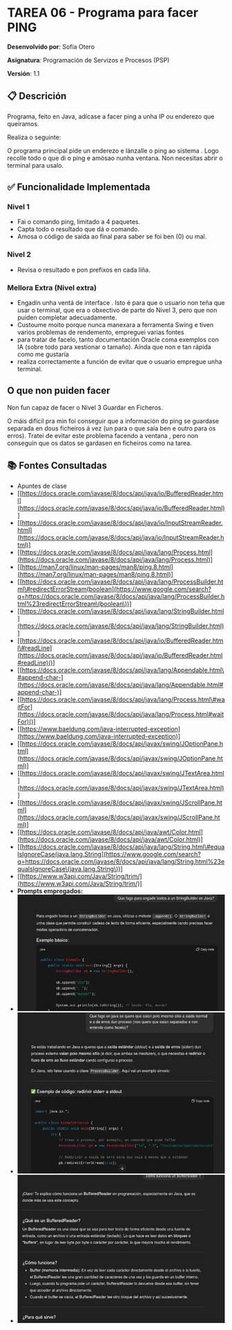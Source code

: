 # TAREA 06 - Programa para facer PING

**Desenvolvido por**: Sofía Otero

**Asignatura**: Programación de Servizos e Procesos (PSP)

**Versión**: 1.1



## 📋 Descrición

Programa, feito en Java, adícase a facer ping a unha IP ou enderezo que queiramos.

Realiza o seguinte: 

O programa principal pide un enderezo e lánzalle o ping ao sistema . Logo recolle todo o que di o ping e amósao nunha ventana. Non necesitas abrir o terminal para usalo.



## ✅ Funcionalidade Implementada

### Nivel 1 

* Fai o comando ping, limitado a 4 paquetes.
* Capta todo o resultado que dá o comando.
* Amosa o código de saída ao final para saber se foi ben (0) ou mal.

### Nivel 2 

* Revisa o resultado e pon prefixos en cada liña.

### Mellora Extra (Nivel extra)

* Engadín unha ventá de interface . Isto é para que o usuario non teña que usar o terminal, que era o obxectivo de parte do Nivel 3, pero que non puiden completar adecuadamente.
* Custoume moito porque nunca manexara a ferramenta Swing e tiven varios problemas de rendemento, empreguei varias fontes 
* para tratar de facelo, tanto documentación Oracle coma exemplos con IA (sobre todo para xestionar o tamaño). Aínda que non e tan rápida como me gustaría
* realiza correctamente a función de evitar que o usuario empregue unha terminal.



## O que non puiden facer 

Non fun capaz de facer o Nivel 3 Guardar en Ficheros.

O máis difícil pra min foi conseguir que a información do ping se guardase separada en dous ficheiros á vez (un para o que saía ben e outro para os erros).
Tratei de evitar este problema facendo a ventana , pero non conseguín que os datos se gardasen en ficheiros como na tarea.



## 📚 Fontes Consultadas

* Apuntes de clase
* [[https://docs.oracle.com/javase/8/docs/api/java/io/BufferedReader.html](https://docs.oracle.com/javase/8/docs/api/java/io/BufferedReader.html)]
* [[https://docs.oracle.com/javase/8/docs/api/java/io/InputStreamReader.html](https://docs.oracle.com/javase/8/docs/api/java/io/InputStreamReader.html)]
* [[https://docs.oracle.com/javase/8/docs/api/java/lang/Process.html](https://docs.oracle.com/javase/8/docs/api/java/lang/Process.html)]
* [[https://man7.org/linux/man-pages/man8/ping.8.html](https://man7.org/linux/man-pages/man8/ping.8.html)]
* [[https://docs.oracle.com/javase/8/docs/api/java/lang/ProcessBuilder.html\#redirectErrorStream(boolean](https://www.google.com/search?q=https://docs.oracle.com/javase/8/docs/api/java/lang/ProcessBuilder.html%23redirectErrorStream\(boolean\))]
* [[https://docs.oracle.com/javase/8/docs/api/java/lang/StringBuilder.html](https://docs.oracle.com/javase/8/docs/api/java/lang/StringBuilder.html)]
* [[https://docs.oracle.com/javase/8/docs/api/java/io/BufferedReader.html\#readLine](https://docs.oracle.com/javase/8/docs/api/java/io/BufferedReader.html#readLine)()]
* [[https://docs.oracle.com/javase/8/docs/api/java/lang/Appendable.html\#append-char-](https://docs.oracle.com/javase/8/docs/api/java/lang/Appendable.html#append-char-)]
* [[https://docs.oracle.com/javase/8/docs/api/java/lang/Process.html\#waitFor](https://docs.oracle.com/javase/8/docs/api/java/lang/Process.html#waitFor)()]
* [[https://www.baeldung.com/java-interrupted-exception](https://www.baeldung.com/java-interrupted-exception)]
* [[https://docs.oracle.com/javase/8/docs/api/javax/swing/JOptionPane.html](https://docs.oracle.com/javase/8/docs/api/javax/swing/JOptionPane.html)]
* [[https://docs.oracle.com/javase/8/docs/api/javax/swing/JTextArea.html](https://docs.oracle.com/javase/8/docs/api/javax/swing/JTextArea.html)]
* [[https://docs.oracle.com/javase/8/docs/api/javax/swing/JScrollPane.html](https://docs.oracle.com/javase/8/docs/api/javax/swing/JScrollPane.html)]
* [[https://docs.oracle.com/javase/8/docs/api/java/awt/Color.html](https://docs.oracle.com/javase/8/docs/api/java/awt/Color.html)]
* [[https://docs.oracle.com/javase/8/docs/api/java/lang/String.html\#equalsIgnoreCase(java.lang.String](https://www.google.com/search?q=https://docs.oracle.com/javase/8/docs/api/java/lang/String.html%23equalsIgnoreCase\(java.lang.String\))]
* [[https://www.w3api.com/Java/String/trim/](https://www.w3api.com/Java/String/trim/)]
* **Prompts empregados:**
* ![1.png](1.png)
* ![2.png](2.png)
* ![3.png](3.png)
